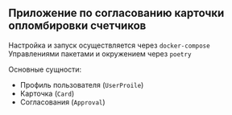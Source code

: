 ## Приложение по согласованию карточки опломбировки счетчиков

Настройка и запуск осуществляется через `docker-compose`
Управлениями пакетами и окружением через `poetry`

Основные сущности:
- Профиль пользователя (`UserProile`)
- Карточка (`Card`)
- Согласования (`Approval`)
